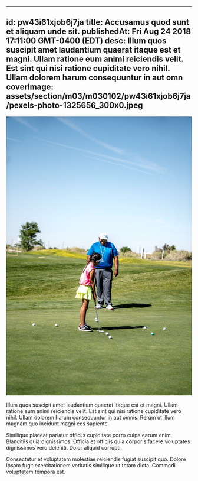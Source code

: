 
---
id: pw43i61xjob6j7ja
title: Accusamus quod sunt et aliquam unde sit.
publishedAt: Fri Aug 24 2018 17:11:00 GMT-0400 (EDT)
desc: Illum quos suscipit amet laudantium quaerat itaque est et magni. Ullam ratione eum animi reiciendis velit. Est sint qui nisi ratione cupiditate vero nihil. Ullam dolorem harum consequuntur in aut omn
coverImage: assets/section/m03/m030102/pw43i61xjob6j7ja/pexels-photo-1325656_300x0.jpeg
---

![image from pexels.com](assets/section/m03/m030102/pw43i61xjob6j7ja/pexels-photo-1325656.jpeg)

Illum quos suscipit amet laudantium quaerat itaque est et magni. Ullam ratione eum animi reiciendis velit. Est sint qui nisi ratione cupiditate vero nihil. Ullam dolorem harum consequuntur in aut omnis. Rerum ut illum magnam quo incidunt magni eos sapiente.
 
Similique placeat pariatur officiis cupiditate porro culpa earum enim. Blanditiis quia dignissimos. Officia et officiis quia corporis facere voluptates dignissimos vero deleniti. Dolor aliquid corrupti.
 
Consectetur et voluptatem molestiae reiciendis fugiat suscipit quo. Dolore ipsam fugit exercitationem veritatis similique ut totam dicta. Commodi voluptatem tempora est.

